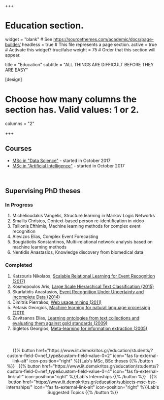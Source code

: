 +++
# Education section.
widget = "blank"  # See https://sourcethemes.com/academic/docs/page-builder/
headless = true  # This file represents a page section.
active = true  # Activate this widget? true/false
weight = 75  # Order that this section will appear.

title = "Education"
subtitle = "ALL THINGS ARE DIFFICULT BEFORE THEY ARE EASY"

[design]
  # Choose how many columns the section has. Valid values: 1 or 2.
  columns = "2"

+++

## Courses
- [MSc in "Data Science"](http://msc-data-science.iit.demokritos.gr/) - started in October 2017
- [MSc in "Artificial Intelligence"](http://msc-ai.iit.demokritos.gr/) - started in October 2017

<br>

## Supervising PhD theses
### In Progress
1. Michelioudakis Vangelis, Structure learning in Markov Logic Networks
2. Smailis Christos, Context-based person re-identification in video
3. Tsilionis Efthimis, Machine learning methods for complex event recognition
4. Alevizos Elias, Complex Event Forecasting
5. Bougiatiotis Konstantinos, Multi-relational network analysis based on machine learning methods
6. Nentidis Anastasios, Knowledge discovery from biomedical data

### Completed

1. Katzouris Nikolaos, [<i class="far fa-file-pdf"></i> Scalable Relational Learning for Event Recognition (2017)](https://www.iit.demokritos.gr/sites/default/files/nkatz-phd-final.pdf)
2. Kosmopoulos Aris, [<i class="far fa-file-pdf"></i> Large Scale Hierarchical Text Classification (2015)](https://www.iit.demokritos.gr/sites/default/files/akosmopoulos_phd_thesis_final.pdf)
3. Skarlatidis Anastasios, [<i class="far fa-file-pdf"></i> Event Recognition Under Uncertainty and Incomplete Data (2014)](https://www.iit.demokritos.gr/sites/default/files/anskarl-thesis-final.pdf)
4. Dimitris Pierrakos, [<i class="far fa-file-pdf"></i> Web usage mining (2011)](https://www.iit.demokritos.gr/sites/default/files/pierrakos_thesis_final.pdf)
6. Petasis Georgios, [<i class="far fa-file-pdf"></i> Machine learning for natural language processing (2011)](https://www.iit.demokritos.gr/sites/default/files/petasis_thesis_final.pdf)
5. Zavitsanos Elias, [<i class="far fa-file-pdf"></i> Learning ontologies from text collections and evaluating them against gold standards (2009)](https://www.iit.demokritos.gr/sites/default/files/zavitsanos_thesis_final.pdf)
7. Sigletos Georgios, [<i class="far fa-file-pdf"></i> Meta-learning for information extraction (2005)](http://thesis.ekt.gr/thesisBookReader/id/22385#page/1/mode/2up)

<!-- BUTTONS -->
<p style="text-align: center;padding-top: 40px;">
{{% button href="https://www.iit.demokritos.gr/education/students/?custom-field-0=nef_type&custom-field-value-0=2" icon="fas fa-external-link-alt" icon-position="right" %}}Lab's MSc, BSc theses {{% /button %}}&nbsp;&nbsp;&nbsp;{{% button href="https://www.iit.demokritos.gr/education/students/?custom-field-0=nef_type&custom-field-value-0=4" icon="fas fa-external-link-alt" icon-position="right" %}}Lab's Internships {{% /button %}}&nbsp;&nbsp;&nbsp;{{% button href="https://www.iit.demokritos.gr/education/subjects-msc-bsc-internships/" icon="fas fa-external-link-alt" icon-position="right" %}}Lab's Suggested Topics {{% /button %}}
</p>
